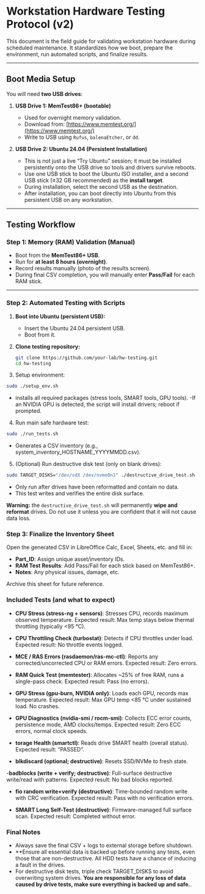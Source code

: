 # Workstation Hardware Testing Protocol (v2)

This document is the field guide for validating workstation hardware during scheduled maintenance. It standardizes how we boot, prepare the environment, run automated scripts, and finalize results.

---

## Boot Media Setup

You will need **two USB drives**:

1. **USB Drive 1: MemTest86+ (bootable)**  
   - Used for overnight memory validation.  
   - Download from: [https://www.memtest.org/](https://www.memtest.org/)  
   - Write to USB using `Rufus`, `balenaEtcher`, or `dd`.

2. **USB Drive 2: Ubuntu 24.04 (Persistent Installation)**  
   - This is not just a live “Try Ubuntu” session; it must be installed persistently onto the USB drive so tools and drivers survive reboots.  
   - Use one USB stick to boot the Ubuntu ISO installer, and a second USB stick (≥32 GB recommended) as the **install target**.  
   - During installation, select the second USB as the destination.  
   - After installation, you can boot directly into Ubuntu from this persistent USB on any workstation.

---

## Testing Workflow

### Step 1: Memory (RAM) Validation (Manual)

- Boot from the **MemTest86+ USB**.  
- Run for **at least 8 hours (overnight)**.  
- Record results manually (photo of the results screen).  
- During final CSV completion, you will manually enter **Pass/Fail** for each RAM stick.

---

### Step 2: Automated Testing with Scripts

1. **Boot into Ubuntu (persistent USB):**
   - Insert the Ubuntu 24.04 persistent USB.
   - Boot from it.

2. **Clone testing repository:**
   ```bash
   git clone https://github.com/your-lab/hw-testing.git
   cd hw-testing

3. Setup environment:
```bash
sudo ./setup_env.sh
```

- installs all required packages (stress tools, SMART tools, GPU tools).
-If an NVIDIA GPU is detected, the script will install drivers; reboot if prompted.

4. Run main safe hardware test:
```bash
sudo ./run_tests.sh
```
- Generates a CSV inventory (e.g., system_inventory_HOSTNAME_YYYYMMDD.csv).

5. (Optional) Run destructive disk test (only on blank drives):
```bash
sudo TARGET_DISKS="/dev/sdX /dev/nvme0n1" ./destructive_drive_test.sh
```

- Only run after drives have been reformatted and contain no data.
- This test writes and verifies the entire disk surface.

**Warning:** the `destructive_drive_test.sh` will permanently **wipe and reformat** drives. Do not use it unless you are confident that it will not cause data loss. 

### Step 3: Finalize the Inventory Sheet
Open the generated CSV in LibreOffice Calc, Excel, Sheets, etc. and fill in:
- **Part_ID**: Assign unique asset/inventory IDs.
- **RAM Test Results**: Add Pass/Fail for each stick based on MemTest86+. 
- **Notes**: Any physical issues, damage, etc.

Archive this sheet for future reference. 

### Included Tests (and what to expect)
- **CPU Stress (stress-ng + sensors)**:
Stresses CPU, records maximum observed temperature.
Expected result: Max temp stays below thermal throttling (typically <95 °C).

- **CPU Throttling Check (turbostat)**: 
Detects if CPU throttles under load.
Expected result: No throttle events logged.

- **MCE / RAS Errors (rasdaemon/ras-mc-ctl)**:
Reports any corrected/uncorrected CPU or RAM errors.
Expected result: Zero errors.

- **RAM Quick Test (memtester)**:
Allocates ~25% of free RAM, runs a single-pass check.
Expected result: Pass (no errors).

- **GPU Stress (gpu-burn, NVIDIA only)**:
Loads each GPU, records max temperature.
Expected result: Max GPU temp <85 °C under sustained load. No crashes.

- **GPU Diagnostics (nvidia-smi / rocm-smi)**:
Collects ECC error counts, persistence mode, AMD clocks/temps.
Expected result: Zero ECC errors, normal clock speeds.

- **torage Health (smartctl)**:
Reads drive SMART health (overall status).
Expected result: “PASSED”.

- **blkdiscard (optional; destructive)**:
Resets SSD/NVMe to fresh state.

-**badblocks (write + verify; destructive)**:
Full-surface destructive write/read with patterns.
Expected result: No bad blocks reported.

- **fio random write+verify (destructive)**:
Time-bounded random write with CRC verification.
Expected result: Pass with no verification errors.

- **SMART Long Self-Test (destructive)**:
Firmware-managed full surface scan.
Expected result: Completed without error.

### Final Notes
- Always save the final CSV + logs to external storage before shutdown.
- **Ensure all essential data is backed up before running any tests, even those that are non-destructive. All HDD tests have a chance of inducing a fault in the drives.
- For destructive disk tests, triple check TARGET_DISKS to avoid overwriting system drives. **You are responsible for any loss of data caused by drive tests, make sure everything is backed up and safe.**.
